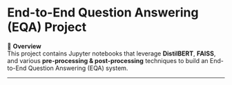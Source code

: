 # **End-to-End Question Answering (EQA) Project**  

📌 **Overview**  
This project contains Jupyter notebooks that leverage **DistilBERT**, **FAISS**, and various **pre-processing & post-processing** techniques to build an End-to-End Question Answering (EQA) system.

---
